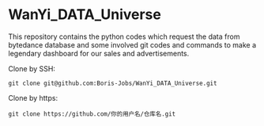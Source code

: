 # WanYi_DATA_Universe
This repository contains the python codes which request the data from bytedance database and some involved git codes and commands to make a legendary dashboard for our sales and advertisements.

Clone by SSH:
```shell
git clone git@github.com:Boris-Jobs/WanYi_DATA_Universe.git
```

Clone by https:
```shell
git clone https://github.com/你的用户名/仓库名.git
```

